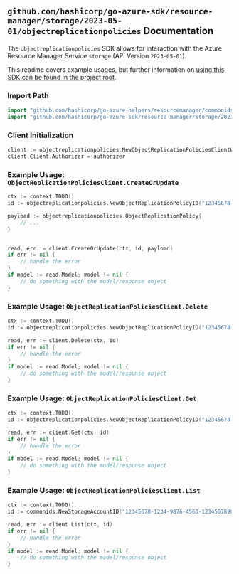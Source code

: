 
## `github.com/hashicorp/go-azure-sdk/resource-manager/storage/2023-05-01/objectreplicationpolicies` Documentation

The `objectreplicationpolicies` SDK allows for interaction with the Azure Resource Manager Service `storage` (API Version `2023-05-01`).

This readme covers example usages, but further information on [using this SDK can be found in the project root](https://github.com/hashicorp/go-azure-sdk/tree/main/docs).

### Import Path

```go
import "github.com/hashicorp/go-azure-helpers/resourcemanager/commonids"
import "github.com/hashicorp/go-azure-sdk/resource-manager/storage/2023-05-01/objectreplicationpolicies"
```


### Client Initialization

```go
client := objectreplicationpolicies.NewObjectReplicationPoliciesClientWithBaseURI("https://management.azure.com")
client.Client.Authorizer = authorizer
```


### Example Usage: `ObjectReplicationPoliciesClient.CreateOrUpdate`

```go
ctx := context.TODO()
id := objectreplicationpolicies.NewObjectReplicationPolicyID("12345678-1234-9876-4563-123456789012", "example-resource-group", "storageAccountValue", "objectReplicationPolicyIdValue")

payload := objectreplicationpolicies.ObjectReplicationPolicy{
	// ...
}


read, err := client.CreateOrUpdate(ctx, id, payload)
if err != nil {
	// handle the error
}
if model := read.Model; model != nil {
	// do something with the model/response object
}
```


### Example Usage: `ObjectReplicationPoliciesClient.Delete`

```go
ctx := context.TODO()
id := objectreplicationpolicies.NewObjectReplicationPolicyID("12345678-1234-9876-4563-123456789012", "example-resource-group", "storageAccountValue", "objectReplicationPolicyIdValue")

read, err := client.Delete(ctx, id)
if err != nil {
	// handle the error
}
if model := read.Model; model != nil {
	// do something with the model/response object
}
```


### Example Usage: `ObjectReplicationPoliciesClient.Get`

```go
ctx := context.TODO()
id := objectreplicationpolicies.NewObjectReplicationPolicyID("12345678-1234-9876-4563-123456789012", "example-resource-group", "storageAccountValue", "objectReplicationPolicyIdValue")

read, err := client.Get(ctx, id)
if err != nil {
	// handle the error
}
if model := read.Model; model != nil {
	// do something with the model/response object
}
```


### Example Usage: `ObjectReplicationPoliciesClient.List`

```go
ctx := context.TODO()
id := commonids.NewStorageAccountID("12345678-1234-9876-4563-123456789012", "example-resource-group", "storageAccountValue")

read, err := client.List(ctx, id)
if err != nil {
	// handle the error
}
if model := read.Model; model != nil {
	// do something with the model/response object
}
```
